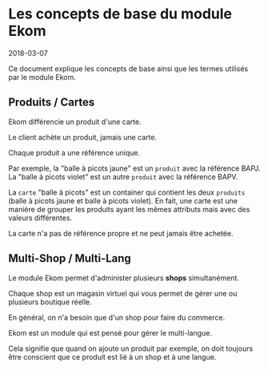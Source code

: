 Les concepts de base du module Ekom
====================
2018-03-07



Ce document explique les concepts de base ainsi que les termes utilisés par le module Ekom. 



Produits / Cartes
---------------------

Ekom différencie un produit d'une carte.

Le client achète un produit, jamais une carte.

Chaque produit a une référence unique.


Par exemple, la "balle à picots jaune" est un `produit` avec la référence BAPJ.
La "balle à picots violet" est un autre `produit` avec la référence BAPV.

La `carte` "balle à picots" est un container qui contient les deux `produits` (balle à picots jaune et balle à picots violet).
En fait, une carte est une manière de grouper les produits ayant les mêmes attributs mais avec des valeurs différentes.

La carte n'a pas de référence propre et ne peut jamais être achetée.




Multi-Shop / Multi-Lang
------------


Le module Ekom permet d'administer plusieurs **shops** simultanément.

Chaque shop est un magasin virtuel qui vous permet de gérer une ou plusieurs boutique réelle.

En général, on n'a besoin que d'un shop pour faire du commerce.


Ekom est un module qui est pensé pour gérer le multi-langue.

Cela signifie que quand on ajoute un produit par exemple, on doit toujours être conscient que ce produit 
est lié à un shop et à une langue.






